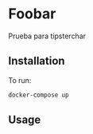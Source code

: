 # Foobar

Prueba para tipsterchar

## Installation

To run:

```bash
docker-compose up
```

## Usage